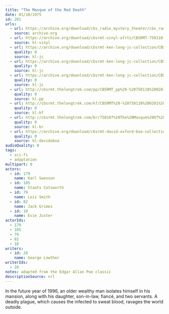 ```yaml
---
title: "The Masque of the Red Death"
date: 01/10/1975
id: 201
urls: 
  - url: https://archive.org/download/cbs_radio_mystery_theater/cbs_radio_mystery_theater-0201-0250.zip/cbs_radio_mystery_theater-0201-0250%2Fcbsrmt_0201_the_masque_of_the_red_death.mp3
    source: archive-org
  - url: https://archive.org/download/cbsrmt-vinyl-afrts/CBSRMT-750110-0201-The-Masque-Of-The-Red-Death_afrts.mp3
    source: kl-vinyl
  - url: https://archive.org/download/cbsrmt-ken-long-jc-collection/CBSRMT - 750110 0201 Masque Of The Red Death vbr fb2_jc.mp3
    quality: 0
    source: kl-jc
  - url: https://archive.org/download/cbsrmt-ken-long-jc-collection/CBSRMT - 750110 0201 Masque Of The Red Death vbr kb2_jc.mp3
    quality: 0
    source: kl-jc
  - url: https://archive.org/download/cbsrmt-ken-long-jc-collection/CBSRMT - 750110 0201 Masque Of The Red Death vbr kb_jc.mp3
    quality: 0
    source: kl-jc
  - url: http://cbsrmt.thelongtrek.com/pp/CBSRMT_pp%20-%20750110%200201%20The%20Masque%20of%20the%20Red%20Death.mp3
    quality: 0
    source: kl-pp
  - url: http://cbsrmt.thelongtrek.com/kf/CBSRMT%20-%20750110%200201%20The%20Masque%20Of%20The%20Red%20Death_kf.mp3
    quality: 0
    source: kl-kf
  - url: http://cbsrmt.thelongtrek.com/br/750107%20The%20Masque%20Of%20The%20Red%20Death%20WOR.mp3
    quality: 0
    source: kl-br
  - url: https://archive.org/download/cbsrmt-david-oxford-boa-collection/CBSRMT-750110-0201-The-Masque-of-The-Red-Death-(64-44)_kf-{BoA}.mp3
    quality: 0
    source: kl-davidoboa
audioQuality: 0
tags: 
  - sci-fi
  - adaptation
multipart: 0
actors:  
  - id: 179
    name: Karl Swenson  
  - id: 105
    name: Staats Cotsworth  
  - id: 79
    name: Lois Smith  
  - id: 82
    name: Jack Grimes  
  - id: 10
    name: Evie Juster
actorIds:  
  - 179  
  - 105  
  - 79  
  - 82  
  - 10
writers:  
  - id: 28
    name: George Lowther
writerIds:  
  - 28
notes: adapted from the Edgar Allan Poe classic
descriptionSource: nrl
---
```

In the future year of 1996, an older wealthy man isolates himself in his mansion, along with his daughter, son-in-law, fiancé, and two servants. A deadly plague, which causes the infected to sweat blood, ravages the world outside.